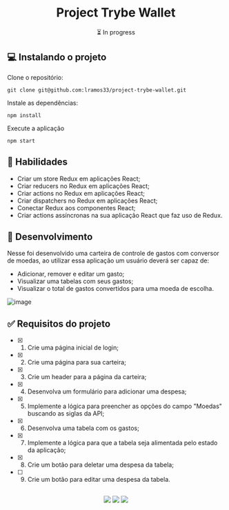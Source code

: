 <h1 align="center">Project Trybe Wallet</h1>

<p align="center">⏳ In progress</p>

## 💻 Instalando o projeto

Clone o repositório:

```
git clone git@github.com:lramos33/project-trybe-wallet.git
```

Instale as dependências:
```
npm install
```

Execute a aplicação
```
npm start
```

## 🚀 Habilidades

- Criar um store Redux em aplicações React;
- Criar reducers no Redux em aplicações React;
- Criar actions no Redux em aplicações React;
- Criar dispatchers no Redux em aplicações React;
- Conectar Redux aos componentes React;
- Criar actions assíncronas na sua aplicação React que faz uso de Redux.

## 🔧 Desenvolvimento

Nesse foi desenvolvido uma carteira de controle de gastos com conversor de moedas, ao utilizar essa aplicação um usuário deverá ser capaz de:

- Adicionar, remover e editar um gasto;
- Visualizar uma tabelas com seus gastos;
- Visualizar o total de gastos convertidos para uma moeda de escolha.

![image]()

## ✅ Requisitos do projeto

- [x] 1. Crie uma página inicial de login;
- [x] 2. Crie uma página para sua carteira;
- [x] 3. Crie um header para a página da carteira;
- [x] 4. Desenvolva um formulário para adicionar uma despesa;
- [x] 5. Implemente a lógica para preencher as opções do campo "Moedas" buscando as siglas da API;
- [x] 6. Desenvolva uma tabela com os gastos;
- [x] 7. Implemente a lógica para que a tabela seja alimentada pelo estado da aplicação;
- [x] 8. Crie um botão para deletar uma despesa da tabela;
- [ ] 9. Crie um botão para editar uma despesa da tabela.


##

<div align="center">
  <img src="https://shields.io/github/repo-size/lramos33/project-trybe-wallet">
  <img src="https://shields.io/github/languages/top/lramos33/project-trybe-wallet">
  <img src="https://shields.io/github/last-commit/lramos33/project-trybe-wallet">
</div>
